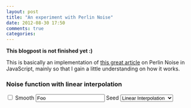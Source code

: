 ```yaml
---
layout: post
title: "An experiment with Perlin Noise"
date: 2012-08-30 17:50
comments: true
categories:
---
```


**This blogpost is not finished yet :)**

This is basically an implementation of [this great article](http://freespace.virgin.net/hugo.elias/models/m_perlin.htm) on Perlin Noise in JavaScript, mainly so that I gain a little understanding on how it works.


### Noise function with linear interpolation


<!-- We need these so Maruku doesn't cry -->
<div class="text-right bs-docs-box">
    <div class="canvas-div">
        <canvas id="linearInterpolationNoise" width="350" height="350" class="canvas in-example"> </canvas>
    </div>
    <div class="bs-docs-box bs-docs-options" id="linearInterpolationOptions">
        <label>
            <input type="checkbox" name="smooth" /> Smooth
        </label>
        <label>
            <input type="text" name="seed" value="Foo" /> Seed
        </label>
        <label>
            <select name="interpolation">
                <option value="none">None</option>
                <option value="linear" selected="selected">Linear Interpolation</option>
                <option value="cosine">Cosine Interpolation</option>
            </select>
        </label>
    </div>
    <div style="clear: both"></div>
</div>
<!-- We need these so Maruku doesn't cry -->


<!-- We need these so Maruku doesn't cry -->
<script src="/experiments/perlin-noise/vendor/seedrandom.js" type="text/javascript"> </script>
<script src="/experiments/perlin-noise/canvas-util.js" type="text/javascript"> </script>
<script src="/experiments/perlin-noise/perlin.js" type="text/javascript"> </script>
<!-- We need these so Maruku doesn't cry -->
